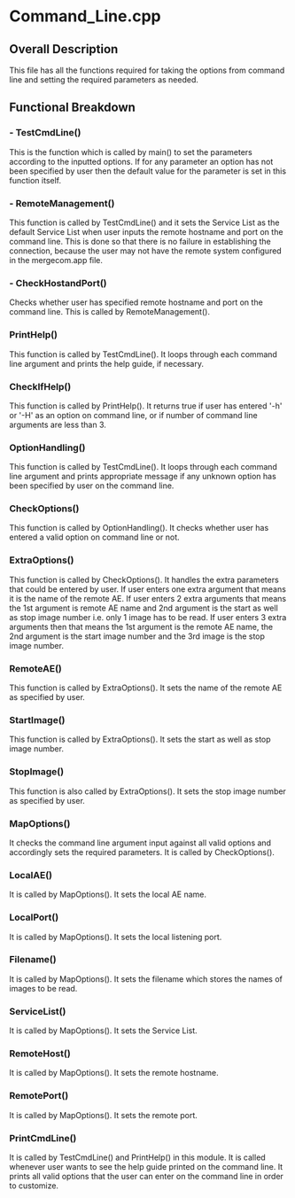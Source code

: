 # Command_Line.cpp

## Overall Description

This file has all the functions required for taking the options from command line and setting the required parameters as needed.

## Functional Breakdown

### - TestCmdLine()

This is the function which is called by main() to set the parameters according to the inputted options. If for any parameter
an option has not been specified by user then the default value for the parameter is set in this function itself.

### - RemoteManagement()

This function is called by TestCmdLine() and it sets the Service List as the default Service List when user inputs the remote hostname
and port on the command line. This is done so that there is no failure in establishing the connection, because the user may not have the
remote system configured in the mergecom.app file.

### - CheckHostandPort()

Checks whether user has specified remote hostname and port on the command line. This is called by RemoteManagement().

### PrintHelp()

This function is called by TestCmdLine(). It loops through each command line argument and prints the help guide, if necessary.

### CheckIfHelp()

This function is called by PrintHelp(). It returns true if user has entered '-h' or '-H' as an option on command line, or if number of
command line arguments are less than 3.

### OptionHandling()

This function is called by TestCmdLine(). It loops through each command line argument and prints appropriate message if any unknown
option has been specified by user on the command line.

### CheckOptions()

This function is called by OptionHandling(). It checks whether user has entered a valid option on command line or not.

### ExtraOptions()

This function is called by CheckOptions(). It handles the extra parameters that could be entered by user. If user enters one extra
argument that means it is the name of the remote AE. If user enters 2 extra arguments that means the 1st argument is remote AE name
and 2nd argument is the start as well as stop image number i.e. only 1 image has to be read. If user enters 3 extra arguments then 
that means the 1st argument is the remote AE name, the 2nd argument is the start image number and the 3rd image is the stop image number. 

### RemoteAE()

This function is called by ExtraOptions(). It sets the name of the remote AE as specified by user.

### StartImage()

This function is called by ExtraOptions(). It sets the start as well as stop image number. 

### StopImage()

This function is also called by ExtraOptions(). It sets the stop image number as specified by user. 

### MapOptions()

It checks the command line argument input against all valid options and accordingly sets the required parameters. It is called by
CheckOptions().

### LocalAE()

It is called by MapOptions(). It sets the local AE name.

### LocalPort()

It is called by MapOptions(). It sets the local listening port.

### Filename()

It is called by MapOptions(). It sets the filename which stores the names of images to be read.

### ServiceList()

It is called by MapOptions(). It sets the Service List.

### RemoteHost()

It is called by MapOptions(). It sets the remote hostname.

### RemotePort()

It is called by MapOptions(). It sets the remote port. 

### PrintCmdLine()

It is called by TestCmdLine() and PrintHelp() in this module. It is called whenever user wants to see the help guide
printed on the command line. It prints all valid options that the user can enter on the command line in order to
customize.
